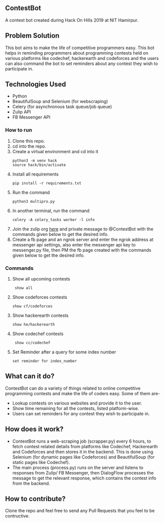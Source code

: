 ## ContestBot
A contest bot created during Hack On Hills 2019 at NIT Hamirpur. 

## Problem Solution
This bot aims to make the life of competitive programmers easy. This bot helps in reminding programmers about programming contests held on various platforms like codechef, hackerearth and codeforces and the users can also command the bot to set reminders about any contest they wish to participate in.

## Technologies Used

- Python
- BeautifulSoup and Selenium (for webscraping)
- Celery (for  asynchronous task queue/job queue)
- Zulip API
- FB Messenger API

### How to run

1. Clone this repo.  
2. cd into the repo.
3. Create a virtual environment and cd into it
   ```
   python3 -m venv hack
   source hack/bin/activate
   ```
4. Install all requirements
   ```
   pip install -r requirements.txt
   ```
5. Run the command
   ```
   python3 multipro.py
   ```
6. In another terminal, run the command
   ```
   celery -A celery_tasks worker -l info
   ```
7. Join the zulip org [here](https://hoh.zulipchat.com/) and private message to @ContestBot with the commands given below to get the desired info.
8. Create a fb page and an ngrok server and enter the ngrok address at messenger api settings, also enter the messenger api key to messenger.py file, then PM the fb page created with the commands given below to get the desired info.

### Commands

1. Show all upcoming contests
   ```
    show all
   ```
2. Show codeforces contests
   ```
   show cf/codeforces
   ```
3. Show hackerearth contests
   ```
   show he/hackerearth
   ```
4. Show codechef contests
   ```
    show cc/codechef
   ```
5. Set Reminder after a query for some index number
   ```
   set reminder for index_number
   ```

## What can it do?
ContestBot can do a variety of things related to online competitive programming contests and make the life of coders easy. Some of them are-
- Lookup contests on various websites and provide it to the user.
- Show time remaining for all the contests, listed platform-wise.
- Users can set reminders for any contest they wish to participate in.  

## How does it work?
- ContestBot runs a web-scraping job (scrapper.py) every 6 hours, to fetch contest related details from platforms like Codechef, Hackerearth and Codeforces and then stores it in the backend. This is done using Selenium (for dynamic pages like Codeforces) and BeautifulSoup (for static pages like Codechef).
- The main process (process.py) runs on the server and listens to responses from Zulip/ FB Messenger, then DialogFlow processes the message to get the relevant response, which contains the contest info from the backend. 

## How to contribute?
Clone the repo and feel free to send any Pull Requests that you feel to be contructive.
